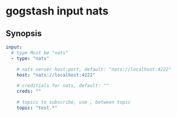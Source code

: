 gogstash input nats
====================

## Synopsis

```yaml
input:
  # type Must be "nats"
  - type: "nats"

    # nats server host:port, default: "nats://localhost:4222"
    host: "nats://localhost:4222"

    # creditials for nats, default: ""
    creds: ""

    # topics to subscribe, use , between topic
    topic: "test.*"

```
